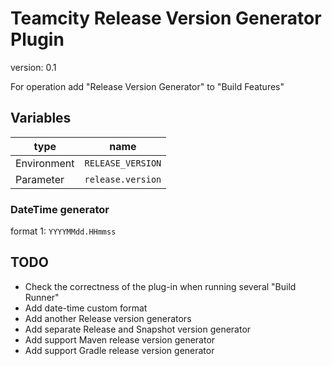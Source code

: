 # Teamcity Release Version Generator Plugin

version: 0.1

For operation add "Release Version Generator" to "Build Features"

## Variables

|type|name|
|---|---|
|Environment|`RELEASE_VERSION`|
|Parameter|`release.version`|

### DateTime generator

format 1: `YYYYMMdd.HHmmss`
    

## TODO

- Check the correctness of the plug-in when running several "Build Runner" 
- Add date-time custom format
- Add another Release version generators
- Add separate Release and Snapshot version generator
- Add support Maven release version generator
- Add support Gradle release version generator